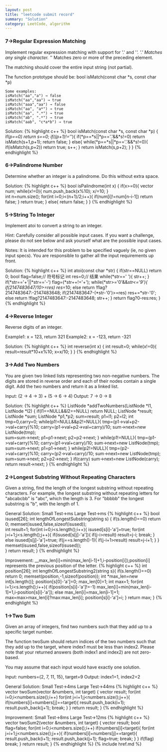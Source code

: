 ```yaml
---
layout: post
title: "leetcode submit record"
summary: "Solution"
category: LeetCode, algorithm
---
```


### 7->Regular Expression Matching
Implement regular expression matching with support for '.' and '*'.
'.' Matches any single character.
'*' Matches zero or more of the preceding element.

The matching should cover the entire input string (not partial).

The function prototype should be:
bool isMatch(const char *s, const char *p)

	Some examples:
	isMatch("aa","a") → false
	isMatch("aa","aa") → true
	isMatch("aaa","aa") → false
	isMatch("aa", "a*") → true
	isMatch("aa", ".*") → true
	isMatch("ab", ".*") → true
	isMatch("aab", "c*a*b") → true

Solution:
{% highlight c++ %}
bool isMatch(const char *s, const char *p) {
	if(*p==0)
		return *s==0;
	if(*(p+1)!='*'){
		if(*p==*s||*p=='.'&&*s!=0)
			return isMatch(s+1,p+1);
		return false;
	}
	else{
		while(*p==*s||*p=='.'&&*s!=0){
			if(isMatch(s,p+2))
				return true;
			s++;
		}
		return isMatch(s,p+2);
	}
}
{% endhighlight %}

### 6->Palindrome Number
Determine whether an integer is a palindrome. Do this without extra space.

Solution:
{% highlight c++ %}
bool isPalindrome(int x) {
	if(x>=0){
		vector<int> num;
		while(x!=0){
			num.push_back(x%10);
			x/=10;
		}	
		int n=num.size();
		for(int i=0;i<(n+1)/2;i++){
			if(num[i]!=num[n-i-1])
				return false;
		}
		return true;
	}
	else{
		return false;
	}
}
{% endhighlight %}

### 5->String To Integer
Implement atoi to convert a string to an integer.

Hint: Carefully consider all possible input cases. If you want a challenge, please do not see below and ask yourself what are the possible input cases.

Notes: It is intended for this problem to be specified vaguely (ie, no given input specs). You are responsible to gather all the input requirements up front.

Solution:
{% highlight c++ %}
int atoi(const char *str) {
	if(str==NULL)
		return 0;
	bool flag=false;// 符号标记
	int res=0;// 结果
	while(*str==' '){
		str++;
	}
	if(*str=='+'||*str=='-')
		flag=(*str++!='+');
	while(*str>='0'&&*str<='9'){
		if(2147483647/10>=res)
			res*=10;
		else
			return !flag?2147483647:-2147483648;
		if(2147483647-(*str-'0')>=res)
			res+=*str-'0';
		else
			return !flag?2147483647:-2147483648;
		str++;
	}
	return flag?0-res:res; 
}
{% endhighlight %}

### 4->Reverse Integer
Reverse digits of an integer.

Example1: x = 123, return 321
Example2: x = -123, return -321

Solution:
{% highlight c++ %}
int reverse(int x) {
	int result=0;
	while(x!=0){
		result=result*10+x%10;
		x=x/10;
	}
}
{% endhighlight %}

### 3->Add Two Numbers
You are given two linked lists representing two non-negative numbers. The digits are stored in reverse order and each of their nodes contain a single digit. Add the two numbers and return it as a linked list.

Input: (2 -> 4 -> 3) + (5 -> 6 -> 4)
Output: 7 -> 0 -> 8

Solution:
{% highlight c++ %}
ListNode *addTwoNumbers(ListNode *l1, ListNode *l2) {
	if(l1==NULL&&l2==NULL)
		return NULL;
	ListNode *result;
	ListNode *sum;
	ListNode *p1,*p2;
	sum=result;
	p1=l1;
	p2=l2;
	int tmp=0,carry=0;
	while(p1!=NULL&&p2!=NULL){
		tmp=(p1->val+p2->val+carry)%10;
		carry=(p1->val+p2->val+carry)/10;
		sum->next=new ListNode(tmp);	
		sum=sum->next;
		p1=p1->next;
		p2=p2->next;
	}
	while(p1!=NULL){
		tmp=(p1->val+carry)%10;
		carry=(p1->val+carry)/10;
		sum->next=new ListNode(tmp);	
		sum=sum->next;
		p1=p1->next;
	}
	while(p2!=NULL){
		tmp=(p2->val+carry)%10;
		carry=(p2->val+carry)/10;
		sum->next=new ListNode(tmp);	
		sum=sum->next;
		p2=p2->next;
	}
	if(carry)
		sum->next=new ListNode(carry);	
	return result->next;
}
{% endhighlight %}

### 2->Longest Substring Without Repeating Characters

Given a string, find the length of the longest substring without repeating characters. For example, the longest substring without repeating letters for "abcabcbb" is "abc", which the length is 3. For "bbbbb" the longest substring is "b", with the length of 1.

General Solution: Small Test->ms  Large Test->ms
{% highlight c++ %}
bool isused[26];
int lengthOfLongestSubstring(string s) {
	if(s.length()==0)
		return 0;
	memset(isused,false,sizeof(isused));	
	int result=1;
	for(int i=0;i<s.length();i++){
		isused[s[i]-'a']=true;
		for(int j=i+1;j<s.length();j++){
			if(isused[s[j]-'a']){
				if(j-i>result)
					result=j-i;
				break;
			}
			else
				isused[s[j]-'a']=true;
			if(j==s.length()-1){
				if(j-i+1>result)
					result=j-i+1;
			}
		}
		memset(isused,false,sizeof(isused));	
	}
	return result;
}
{% endhighlight %}

Improvement:
__max_len[i]=min(max_len[i-1]+1,i-position[i]);position[i] represents the previous position of the letter.
{% highlight c++ %}
int position[26];
int lengthOfLongestSubstring2(string s){
	if(s.length()==0)
		return 0;
	memset(position,-1,sizeof(position));
	int *max_len=new int[s.length()];
	position[s[0]-'a']=0;
	max_len[0]=1;
	int max=1;
	for(int i=1;i<s.length();i++){
		if(position[s[i]-'a']!=-1)
			max_len[i]=min(max_len[i-1]+1,i-position[s[i]-'a']);
		else
			max_len[i]=max_len[i-1]+1;
		max=max>max_len[i]?max:max_len[i];
		position[s[i]-'a']=i;
	}
	return max;
}
{% endhighlight %}

### 1->Two Sum

Given an array of integers, find two numbers such that they add up to a specific target number.

The function twoSum should return indices of the two numbers such that they add up to the target, where index1 must be less than index2. Please note that your returned answers (both index1 and index2) are not zero-based.

You may assume that each input would have exactly one solution.

Input: numbers={2, 7, 11, 15}, target=9
Output: index1=1, index2=2

General Solution: Small Test->4ms  Large Test->44ms
{% highlight c++ %}
vector<int> twoSum(vector<int> &numbers, int target) {
	vector<int> result;
	for(int i=0;i<numbers.size();i++)
		for(int j=i+1;j<numbers.size();j++){
			if(numbers[i]+numbers[j]==target){
				result.push_back(i+1);
				result.push_back(j+1);
				break;
			}
		}
	return result;
}
{% endhighlight %}

Improvement: Small Test->8ms  Large Test->12ms
{% highlight c++ %}
vector<int> twoSum2(vector<int> &numbers, int target) {
	vector<int> result;
	bool flag=false;
	for(int i=0;i<numbers.size();i++)
		if(numbers[i]<target){
			for(int j=i+1;j<numbers.size();j++){
				if(numbers[i]+numbers[j]==target){
					result.push_back(i+1);
					result.push_back(j+1);
					flag=true;
					break;
				}
			}
			if(flag)
				break;
		}
	return result;
}
{% endhighlight %}
{% include href.md %}

